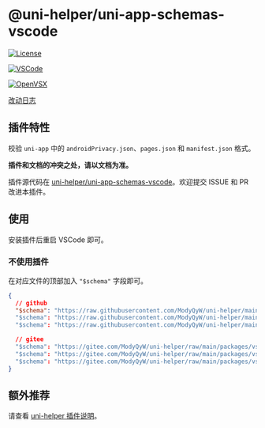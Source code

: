 # @uni-helper/uni-app-schemas-vscode

[![License](https://img.shields.io/github/license/uni-helper/uni-app-schemas-vscode)](https://github.com/uni-helper/uni-app-schemas-vscode/blob/main/LICENSE)

[![VSCode](https://vsmarketplacebadge.apphb.com/version-short/uni-helper.uni-app-schemas-vscode.svg)](https://marketplace.visualstudio.com/items?itemName=uni-helper.uni-app-schemas-vscode)

[![OpenVSX](https://img.shields.io/badge/dynamic/json?color=brightgreen&label=OpenVSX&query=%24.version&url=https%3A%2F%2Fopen-vsx.org%2Fapi%2Funi-helper%2Funi-app-schemas-vscode)](https://open-vsx.org/extension/uni-helper/uni-app-schemas-vscode)

[改动日志](https://github.com/uni-helper/uni-app-schemas-vscode/blob/main/CHANGELOG.md)

## 插件特性

校验 `uni-app` 中的 `androidPrivacy.json`、`pages.json` 和 `manifest.json` 格式。

**插件和文档的冲突之处，请以文档为准。**

插件源代码在 [uni-helper/uni-app-schemas-vscode](https://github.com/uni-helper/uni-app-schemas-vscode)。欢迎提交 ISSUE 和 PR 改进本插件。

## 使用

安装插件后重启 VSCode 即可。

### 不使用插件

在对应文件的顶部加入 `"$schema"` 字段即可。

```json
{
  // github
  "$schema": "https://raw.githubusercontent.com/ModyQyW/uni-helper/main/packages/vscode-uni-app-schemas/schemas/androidPrivacy.json"
  "$schema": "https://raw.githubusercontent.com/ModyQyW/uni-helper/main/packages/vscode-uni-app-schemas/schemas/manifest.json"
  "$schema": "https://raw.githubusercontent.com/ModyQyW/uni-helper/main/packages/vscode-uni-app-schemas/schemas/pages.json"

  // gitee
  "$schema": "https://gitee.com/ModyQyW/uni-helper/raw/main/packages/vscode-uni-app-schemas/schemas/androidPrivacy.json"
  "$schema": "https://gitee.com/ModyQyW/uni-helper/raw/main/packages/vscode-uni-app-schemas/schemas/manifest.json"
  "$schema": "https://gitee.com/ModyQyW/uni-helper/raw/main/packages/vscode-uni-app-schemas/schemas/pages.json"
}
```

## 额外推荐

请查看 [uni-helper 插件说明](https://marketplace.visualstudio.com/items?itemName=uni-helper.uni-helper-vscode)。
